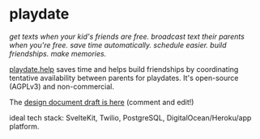 # playdate
*get texts when your kid's friends are free. broadcast text their parents when you're free. save time automatically. schedule easier. build friendships. make memories.* 

[playdate.help](https://playdate.help) saves time and helps build friendships by coordinating tentative availability between parents for playdates. It's open-source (AGPLv3) and non-commercial. 

The [design document draft is here](https://docs.google.com/document/d/18AJJTOX9x-pXl4mSTfKHp_9Op4cszZLhZkb9UiQZbNA/edit?usp=sharing
) (comment and edit!)  

ideal tech stack: SvelteKit, Twilio, PostgreSQL, DigitalOcean/Heroku/app platform.


